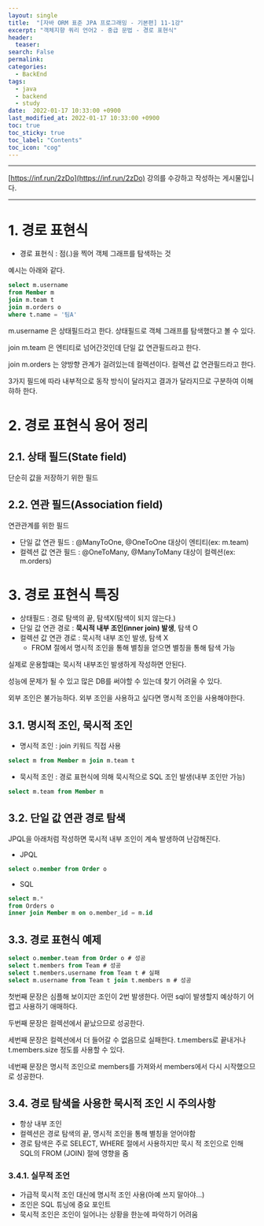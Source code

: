 ```yaml
---
layout: single
title:  "[자바 ORM 표준 JPA 프로그래밍 - 기본편] 11-1강"
excerpt: "객체지향 쿼리 언어2 - 중급 문법 - 경로 표현식"
header:
  teaser: 
search: False
permalink:
categories: 
  - BackEnd
tags:
  - java
  - backend
  - study
date:  2022-01-17 10:33:00 +0900
last_modified_at: 2022-01-17 10:33:00 +0900
toc: true
toc_sticky: true
toc_label: "Contents"
toc_icon: "cog"
---
```

---

[https://inf.run/2zDo](https://inf.run/2zDo) 강의를 수강하고 작성하는 게시물입니다.

---

# 1. 경로 표현식

- 경로 표현식 : 점(.)을 찍어 객체 그래프를 탐색하는 것

예시는 아래와 같다.

```sql
select m.username
from Member m
join m.team t
join m.orders o
where t.name = '팀A'
```

m.username 은 상태필드라고 한다.
상태필드로 객체 그래프를 탐색했다고 볼 수 있다.

join m.team 은 엔티티로 넘어간것인데 단일 값 연관필드라고 한다.

join m.orders 는 양방향 관계가 걸려있는데 컬렉션이다. 컬렉션 값 연관필드라고 한다.

3가지 필드에 따라 내부적으로 동작 방식이 달라지고 결과가 달라지므로 구분하여 이해햐하 한다.

# 2. 경로 표현식 용어 정리

## 2.1. 상태 필드(State field)

단순히 값을 저장하기 위한 필드

## 2.2. 연관 필드(Association field)

연관관계를 위한 필드

- 단일 값 연관 필드 : @ManyToOne, @OneToOne 대상이 엔티티(ex: m.team)
- 컬렉션 값 연관 필드 : @OneToMany, @ManyToMany 대상이 컬렉션(ex: m.orders)

# 3. 경로 표현식 특징

- 상태필드 : 경로 탐색의 끝, 탐색X(탐색이 되지 않는다.)
- 단일 값 연관 경로 : **묵시적 내부 조인(inner join) 발생**, 탐색 O
- 컬렉션 값 연관 경로 : 묵시적 내부 조인 발생, 탐색 X
  - FROM 절에서 명시적 조인을 통해 별칭을 얻으면 별칭을 통해 탐색 가능

실제로 운용할떄는 묵시적 내부조인 발생하게 작성하면 안된다.

성능에 문제가 될 수 있고 많은 DB를 써야할 수 있는데 찾기 어려울 수 있다.

외부 조인은 불가능하다. 외부 조인을 사용하고 싶다면 명시적 조인을 사용해야한다.

## 3.1. 명시적 조인, 묵시적 조인

- 명시적 조인 : join 키워드 직접 사용
```sql
select m from Member m join m.team t
```

- 묵시적 조인 : 경로 표현식에 의해 묵시적으로 SQL 조인 발생(내부 조인만 가능)
```sql
select m.team from Member m
```

## 3.2. 단일 값 연관 경로 탐색

JPQL을 아래처럼 작성하면 묵시적 내부 조인이 계속 발생하여 난감해진다.

- JPQL
```sql
select o.member from Order o
```

- SQL
```sql
select m.* 
from Orders o 
inner join Member m on o.member_id = m.id
```

## 3.3. 경로 표현식 예제

```sql
select o.member.team from Order o # 성공
select t.members from Team # 성공
select t.members.username from Team t # 실패
select m.username from Team t join t.members m # 성공
```

첫번째 문장은 심플해 보이지만 조인이 2번 발생한다. 어떤 sql이 발생할지 예상하기 어렵고 사용하기 애매하다.

두번째 문장은 컬렉션에서 끝났으므로 성공한다.

세번째 문장은 컬렉션에서 더 들어갈 수 없음므로 실패한다. t.members로 끝내거나 t.members.size 정도를 사용할 수 있다.

네번째 문장은 명시적 조인으로 members를 가져와서 members에서 다시 시작했으므로 성공한다.

## 3.4. 경로 탐색을 사용한 묵시적 조인 시 주의사항

- 항상 내부 조인
- 컬렉션은 경로 탐색의 끝, 명시적 조인을 통해 별칭을 얻어야함
- 경로 탐색은 주로 SELECT, WHERE 절에서 사용하지만 묵시 적 조인으로 인해 SQL의 FROM (JOIN) 절에 영향을 줌

### 3.4.1. 실무적 조언

- 가급적 묵시적 조인 대신에 명시적 조인 사용(아예 쓰지 말아야...)
- 조인은 SQL 튜닝에 중요 포인트
- 묵시적 조인은 조인이 일어나는 상황을 한눈에 파악하기 어려움
